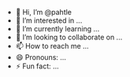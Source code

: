 - 👋 Hi, I’m @pahtle
- 👀 I’m interested in ...
- 🌱 I’m currently learning ...
- 💞️ I’m looking to collaborate on ...
- 📫 How to reach me ...
- 😄 Pronouns: ...
- ⚡ Fun fact: ...

<!---
pahtle/pahtle is a ✨ special ✨ repository because its `README.md` (this file) appears on your GitHub profile.
You can click the Preview link to take a look at your changes.
--->

